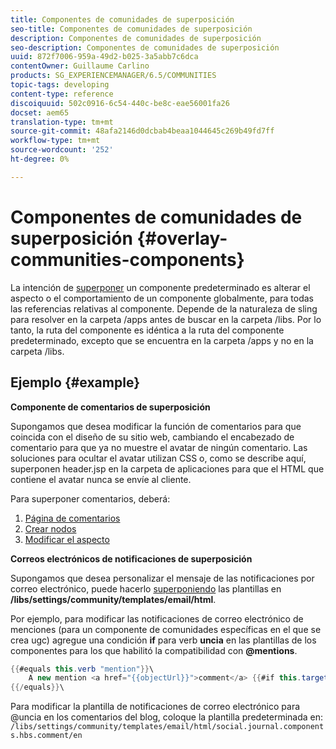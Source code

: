```yaml
---
title: Componentes de comunidades de superposición
seo-title: Componentes de comunidades de superposición
description: Componentes de comunidades de superposición
seo-description: Componentes de comunidades de superposición
uuid: 872f7006-959a-49d2-b025-3a5abb7c6dca
contentOwner: Guillaume Carlino
products: SG_EXPERIENCEMANAGER/6.5/COMMUNITIES
topic-tags: developing
content-type: reference
discoiquuid: 502c0916-6c54-440c-be8c-eae56001fa26
docset: aem65
translation-type: tm+mt
source-git-commit: 48afa2146d0dcbab4beaa1044645c269b49fd7ff
workflow-type: tm+mt
source-wordcount: '252'
ht-degree: 0%

---
```



# Componentes de comunidades de superposición {#overlay-communities-components}

La intención de [superponer](/help/communities/client-customize.md#overlays) un componente predeterminado es alterar el aspecto o el comportamiento de un componente globalmente, para todas las referencias relativas al componente. Depende de la naturaleza de sling para resolver en la carpeta /apps antes de buscar en la carpeta /libs. Por lo tanto, la ruta del componente es idéntica a la ruta del componente predeterminado, excepto que se encuentra en la carpeta /apps y no en la carpeta /libs.

## Ejemplo {#example}

**Componente de comentarios de superposición**

Supongamos que desea modificar la función de comentarios para que coincida con el diseño de su sitio web, cambiando el encabezado de comentario para que ya no muestre el avatar de ningún comentario. Las soluciones para ocultar el avatar utilizan CSS o, como se describe aquí, superponen header.jsp en la carpeta de aplicaciones para que el HTML que contiene el avatar nunca se envíe al cliente.

Para superponer comentarios, deberá:

1. [Página de comentarios](/help/communities/overlay-create-comments-page.md)
1. [Crear nodos](/help/communities/overlay-create-nodes.md)
1. [Modificar el aspecto](/help/communities/overlay-alter-appearance.md)

**Correos electrónicos de notificaciones de superposición**

Supongamos que desea personalizar el mensaje de las notificaciones por correo electrónico, puede hacerlo [superponiendo](/help/communities/client-customize.md#overlays) las plantillas en **/libs/settings/community/templates/email/html**.

Por ejemplo, para modificar las notificaciones de correo electrónico de menciones (para un componente de comunidades específicas en el que se crea ugc) agregue una condición **if** para verb **uncia** en las plantillas de los componentes para los que habilitó la compatibilidad con **@mentions**.

```java
{{#equals this.verb "mention"}}\
    A new mention <a href="{{objectUrl}}">comment</a> {{#if this.target.properties.[jcr:title]}}to the article "{{{target.displayName}}}" {{/if}}was added by {{{user.name}}} on {{dateUtil this.published format="EEE, d MMM yyyy HH:mm:ss z"}}.\n \
{{/equals}}\
```

Para modificar la plantilla de notificaciones de correo electrónico para @uncia en los comentarios del blog, coloque la plantilla predeterminada en: `/libs/settings/community/templates/email/html/social.journal.components.hbs.comment/en`
